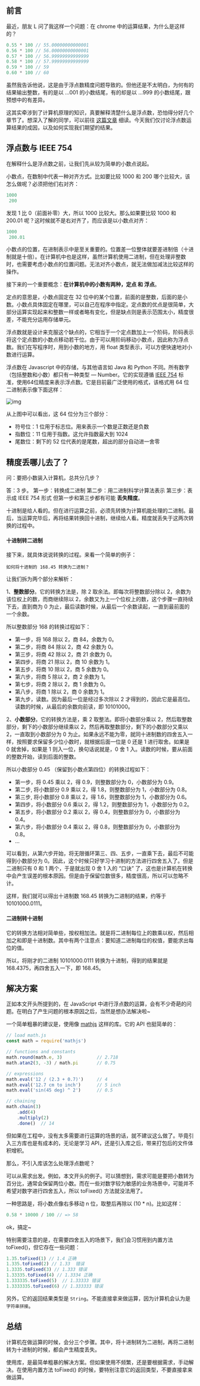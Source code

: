 ## 前言

最近，朋友 L 问了我这样一个问题：在 chrome 中的运算结果，为什么是这样的？

```javascript
0.55 * 100 // 55.00000000000001
0.56 * 100 // 56.00000000000001
0.57 * 100 // 56.99999999999999
0.58 * 100 // 57.99999999999999
0.59 * 100 // 59
0.60 * 100 // 60
```

虽然我告诉他说，这是由于浮点数精度问题导致的。但他还是不太明白，为何有的结果输出整数，有的是以 ...001 的小数结尾，有的却是以 ...999 的小数结尾，跟预想中的有差异。

这其实牵涉到了计算机原理的知识，真要解释清楚什么是浮点数，恐怕得分好几个章节了。想深入了解的同学，可以前往 [这篇文章](https://link.segmentfault.com/?enc=j0dTwCuEnUyerX%2FTXEMVbg%3D%3D.e64kNzyjw2pbPsUsqYQv4T0kgg6sTq66OWMD1h%2ByHfGFdfZiem1PZmnfjpgGny4BOqhfX7WUF6G7zfcfyfW7rQ%3D%3D) 细读。今天我们仅讨论浮点数运算结果的成因，以及如何实现我们期望的结果。

## 浮点数与 IEEE 754

在解释什么是浮点数之前，让我们先从较为简单的小数点说起。

小数点，在数制中代表一种对齐方式。比如要比较 1000 和 200 哪个比较大，该怎么做呢？必须把他们右对齐：

```yaml
1000
 200
```

发现 1 比 0（前面补零）大，所以 1000 比较大。那么如果要比较 1000 和 200.01 呢？这时候就不是右对齐了，而应该是以小数点对齐：

```yaml
1000
 200.01
```

小数点的位置，在进制表示中是至关重要的。位置差一位整体就要差进制倍（十进制就是十倍）。在计算机中也是这样，虽然计算机使用二进制，但在处理非整数时，也需要考虑小数点的位置问题。无法对齐小数点，就无法做加减法比较这样的操作。

接下来的一个重要概念：**在计算机中的小数有两种，定点 和 浮点**。

定点的意思是，小数点固定在 32 位中的某个位置，前面的是整数，后面的是小数。小数点具体固定在哪里，可以自己在程序中指定。定点数的优点是很简单，大部分运算实现起来和整数一样或者略有变化，但是缺点则是表示范围太小，精度很差，不能充分运用存储单元。

浮点数就是设计来克服这个缺点的，它相当于一个定点数加上一个阶码，阶码表示将这个定点数的小数点移动若干位。由于可以用阶码移动小数点，因此称为浮点数。我们在写程序时，用到小数的地方，用 float 类型表示，可以方便快速地对小数进行运算。

浮点数在 Javascript 中的存储，与其他语言如 Java 和 Python 不同。所有数字（包括整数和小数）都只有一种类型 — Number。它的实现遵循 [IEEE 754](https://link.segmentfault.com/?enc=I9XCHFRSQQypbVOSOvaSaA%3D%3D.UP3LNVJqL6RXGYU07qCf2A3f4v9dxi0x2aeeBSZhsa6Y434EGL2Zt4yRzMm%2BtwoNhFqFxBInUL1ELDSnK9JLGTVk0QVOeCbrC%2BFQU3c4p%2FI%3D) 标准，使用64位精度来表示浮点数。它是目前最广泛使用的格式，该格式用 64 位二进制表示像下面这样：

![img](https://segmentfault.com/img/remote/1460000023127541)

从上图中可以看出，这 64 位分为三个部分：

- 符号位：1 位用于标志位。用来表示一个数是正数还是负数
- 指数位：11 位用于指数。这允许指数最大到 1024
- 尾数位：剩下的 52 位代表的是尾数，超出的部分自动进一舍零

## 精度丢哪儿去了？

问：要把小数装入计算机，总共分几步？

答：3 步。
第一步：转换成二进制
第二步：用二进制科学计算法表示
第三步：表示成 IEEE 754 形式
但第一步和第三步都有可能 **丢失精度**。

十进制是给人看的。但在进行运算之前，必须先转换为计算机能处理的二进制。最后，当运算完毕后，再将结果转换回十进制，继续给人看。精度就丢失于这两次转换的过程中。

#### 十进制转二进制

接下来，就具体说说转换的过程。来看一个简单的例子：

```undefined
如何将十进制的 168.45 转换为二进制？
```

让我们拆为两个部分来解析：

1、**整数部分**。它的转换方法是，除 2 取余法。即每次将整数部分除以 2，余数为该位权上的数，而商继续除以 2，余数又为上一个位权上的数，这个步骤一直持续下去，直到商为 0 为止，最后读数时候，从最后一个余数读起，一直到最前面的一个余数。

所以整数部分 168 的转换过程如下：

- 第一步，将 168 除以 2，商 84，余数为 0。
- 第二步，将商 84 除以 2，商 42 余数为 0。
- 第三步，将商 42 除以 2，商 21 余数为 0。
- 第四步，将商 21 除以 2，商 10 余数为 1。
- 第五步，将商 10 除以 2，商 5 余数为 0。
- 第六步，将商 5 除以 2，商 2 余数为 1。
- 第七步，将商 2 除以 2，商 1 余数为 0。
- 第八步，将商 1 除以 2，商 0 余数为 1。
- 第九步，读数。因为最后一位是经过多次除以 2 才得到的，因此它是最高位。读数的时候，从最后的余数向前读，即 10101000。

2、**小数部分**。它的转换方法是，乘 2 取整法。即将小数部分乘以 2，然后取整数部分，剩下的小数部分继续乘以 2，然后再取整数部分，剩下的小数部分又乘以 2，一直取到小数部分为 0 为止。如果永远不能为零，就同十进制数的四舍五入一样，按照要求保留多少位小数时，就根据后面一位是 0 还是 1 进行取舍。如果是 0 就舍掉，如果是 1 则入一位，换句话说就是，0 舍 1 入。读数的时候，要从前面的整数开始，读到后面的整数。

所以小数部分 0.45 （保留到小数点第四位）的转换过程如下：

- 第一步，将 0.45 乘以 2，得 0.9，则整数部分为 0，小数部分为 0.9。
- 第二步, 将小数部分 0.9 乘以 2，得 1.8，则整数部分为 1，小数部分为 0.8。
- 第三步, 将小数部分 0.8 乘以 2，得 1.6，则整数部分为 1，小数部分为 0.6。
- 第四步，将小数部分 0.6 乘以 2，得 1.2，则整数部分为 1，小数部分为 0.2。
- 第五步，将小数部分 0.2 乘以 2，得 0.4，则整数部分为 0，小数部分为 0.4。
- 第六步，将小数部分 0.4 乘以 2，得 0.8，则整数部分为 0，小数部分为 0.8。
- ...

可以看到，从第六步开始，将无限循环第三、四、五步，一直乘下去，最后不可能得到小数部分为 0。因此，这个时候只好学习十进制的方法进行四舍五入了。但是二进制只有 0 和 1 两个，于是就出现 0 舍 1 入的 “口诀” 了，这也是计算机在转换中会产生误差的根本原因。但是由于保留位数很多，精度很高，所以可以忽略不计。

这样，我们就可以得出十进制数 168.45 转换为二进制的结果，约等于 10101000.0111。

#### 二进制转十进制

它的转换方法相对简单些，按权相加法。就是将二进制每位上的数乘以权，然后相加之和即是十进制数。其中有两个注意点：要知道二进制每位的权值，要能求出每位的值。

所以，将刚才的二进制 10101000.0111 转换为十进制，得到的结果就是 168.4375，再四舍五入一下，即 168.45。

## 解决方案

正如本文开头所提到的，在 JavaScript 中进行浮点数的运算，会有不少奇葩的问题。在明白了产生问题的根本原因之后，当然是想办法解决啦~

一个简单粗暴的建议是，使用像 [mathjs](https://link.segmentfault.com/?enc=POngBoqLvpMTV4JuxbbgoA%3D%3D.jBu9%2BPaZYeZFItvmvjn3bOHj4jo69gQbLmMcatlB1esSuMf1yZYWrVwe0fuGMiMg) 这样的库。它的 API 也挺简单的：

```javascript
// load math.js
const math = require('mathjs')

// functions and constants
math.round(math.e, 3)             // 2.718
math.atan2(3, -3) / math.pi       // 0.75

// expressions
math.eval('12 / (2.3 + 0.7)')     // 4
math.eval('12.7 cm to inch')      // 5 inch
math.eval('sin(45 deg) ^ 2')      // 0.5

// chaining
math.chain(3)
    .add(4)
    .multiply(2)
    .done()  // 14
```

但如果在工程中，没有太多需要进行运算的场景的话，就不建议这么做了。毕竟引入三方库也是有成本的，无论是学习 API，还是引入库之后，带来打包后的文件体积增积。

那么，不引入库该怎么处理浮点数呢？

可以从需求出发。例如，本文开头的例子。可以猜想到，需求可能是要把小数转为百分比，通常会保留两位小数。而在一些对数字较为敏感的业务场景中，可能并不希望对数字进行四舍五入，所以 toFixed() 方法就没法用了。

一种思路是，将小数点像右多移动 n 位，取整后再除以 (10 * n)。比如这样：

```javascript
0.58 * 10000 / 100 // => 58
```

ok，搞定~

特别需要注意的是，在需要四舍五入的场景下，我们会习惯用到内置方法 toFixed()，但它存在一些问题：

```javascript
1.35.toFixed(1) // 1.4 正确
1.335.toFixed(2) // 1.33  错误
1.3335.toFixed(3) // 1.333 错误
1.33335.toFixed(4) // 1.3334 正确
1.333335.toFixed(5)  // 1.33333 错误
1.3333335.toFixed(6) // 1.333333 错误
```

另外，它的返回结果类型是 `String`。不能直接拿来做运算，因为计算机会认为是 `字符串拼接`。

## 总结

计算机在做运算的时候，会分三个步骤。其中，将十进制转为二进制，再将二进制转为十进制的时候，都会产生精度丢失。

使用库，是最简单粗暴的解决方案。但如果使用不频繁，还是要根据需求，手动解决。在使用内置方法 toFixed() 的时候，要特别注意它的返回类型，不要直接拿来做运算。